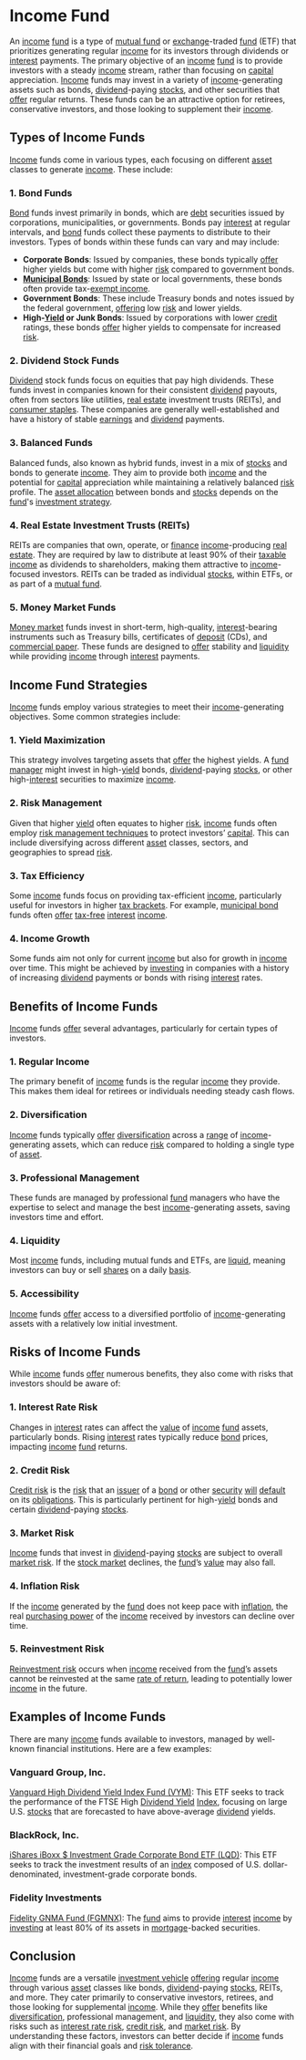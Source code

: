 # Income Fund

An [income](../i/income.md) [fund](../f/fund.md) is a type of [mutual fund](../m/mutual_fund.md) or [exchange](../e/exchange.md)-traded [fund](../f/fund.md) (ETF) that prioritizes generating regular [income](../i/income.md) for its investors through dividends or [interest](../i/interest.md) payments. The primary objective of an [income](../i/income.md) [fund](../f/fund.md) is to provide investors with a steady [income](../i/income.md) stream, rather than focusing on [capital](../c/capital.md) appreciation. [Income](../i/income.md) funds may invest in a variety of [income](../i/income.md)-generating assets such as bonds, [dividend](../d/dividend.md)-paying [stocks](../s/stock.md), and other securities that [offer](../o/offer.md) regular returns. These funds can be an attractive option for retirees, conservative investors, and those looking to supplement their [income](../i/income.md).

## Types of Income Funds

[Income](../i/income.md) funds come in various types, each focusing on different [asset](../a/asset.md) classes to generate [income](../i/income.md). These include:

### 1. **Bond Funds**

[Bond](../b/bond.md) funds invest primarily in bonds, which are [debt](../d/debt.md) securities issued by corporations, municipalities, or governments. Bonds pay [interest](../i/interest.md) at regular intervals, and [bond](../b/bond.md) funds collect these payments to distribute to their investors. Types of bonds within these funds can vary and may include:

- **Corporate Bonds**: Issued by companies, these bonds typically [offer](../o/offer.md) higher yields but come with higher [risk](../r/risk.md) compared to government bonds.
- **[Municipal Bonds](../m/municipal_bonds.md)**: Issued by state or local governments, these bonds often provide tax-[exempt income](../e/exempt_income.md).
- **Government Bonds**: These include Treasury bonds and notes issued by the federal government, [offering](../o/offering.md) low [risk](../r/risk.md) and lower yields.
- **High-[Yield](../y/yield.md) or Junk Bonds**: Issued by corporations with lower [credit](../c/credit.md) ratings, these bonds [offer](../o/offer.md) higher yields to compensate for increased [risk](../r/risk.md).

### 2. **Dividend Stock Funds**

[Dividend](../d/dividend.md) stock funds focus on equities that pay high dividends. These funds invest in companies known for their consistent [dividend](../d/dividend.md) payouts, often from sectors like utilities, [real estate](../r/real_estate.md) investment trusts (REITs), and [consumer staples](../c/consumer_staples.md). These companies are generally well-established and have a history of stable [earnings](../e/earnings.md) and [dividend](../d/dividend.md) payments.

### 3. **Balanced Funds**

Balanced funds, also known as hybrid funds, invest in a mix of [stocks](../s/stock.md) and bonds to generate [income](../i/income.md). They aim to provide both [income](../i/income.md) and the potential for [capital](../c/capital.md) appreciation while maintaining a relatively balanced [risk](../r/risk.md) profile. The [asset allocation](../a/asset_allocation.md) between bonds and [stocks](../s/stock.md) depends on the [fund](../f/fund.md)'s [investment strategy](../i/investment_strategy.md).

### 4. **Real Estate Investment Trusts (REITs)**

REITs are companies that own, operate, or [finance](../f/finance.md) [income](../i/income.md)-producing [real estate](../r/real_estate.md). They are required by law to distribute at least 90% of their [taxable income](../t/taxable_income.md) as dividends to shareholders, making them attractive to [income](../i/income.md)-focused investors. REITs can be traded as individual [stocks](../s/stock.md), within ETFs, or as part of a [mutual fund](../m/mutual_fund.md).

### 5. **Money Market Funds**

[Money market](../m/money_market.md) funds invest in short-term, high-quality, [interest](../i/interest.md)-bearing instruments such as Treasury bills, certificates of [deposit](../d/deposit.md) (CDs), and [commercial paper](../c/commercial_paper.md). These funds are designed to [offer](../o/offer.md) stability and [liquidity](../l/liquidity.md) while providing [income](../i/income.md) through [interest](../i/interest.md) payments.

## Income Fund Strategies

[Income](../i/income.md) funds employ various strategies to meet their [income](../i/income.md)-generating objectives. Some common strategies include:

### 1. **Yield Maximization**

This strategy involves targeting assets that [offer](../o/offer.md) the highest yields. A [fund manager](../f/fund_manager.md) might invest in high-[yield](../y/yield.md) bonds, [dividend](../d/dividend.md)-paying [stocks](../s/stock.md), or other high-[interest](../i/interest.md) securities to maximize [income](../i/income.md).

### 2. **Risk Management**

Given that higher [yield](../y/yield.md) often equates to higher [risk](../r/risk.md), [income](../i/income.md) funds often employ [risk management techniques](../r/risk_management_techniques.md) to protect investors’ [capital](../c/capital.md). This can include diversifying across different [asset](../a/asset.md) classes, sectors, and geographies to spread [risk](../r/risk.md).

### 3. **Tax Efficiency**

Some [income](../i/income.md) funds focus on providing tax-efficient [income](../i/income.md), particularly useful for investors in higher [tax brackets](../t/tax_brackets.md). For example, [municipal bond](../m/municipal_bond.md) funds often [offer](../o/offer.md) [tax-free](../t/tax_free.md) [interest](../i/interest.md) [income](../i/income.md).

### 4. **Income Growth**

Some funds aim not only for current [income](../i/income.md) but also for growth in [income](../i/income.md) over time. This might be achieved by [investing](../i/investing.md) in companies with a history of increasing [dividend](../d/dividend.md) payments or bonds with rising [interest](../i/interest.md) rates.

## Benefits of Income Funds

[Income](../i/income.md) funds [offer](../o/offer.md) several advantages, particularly for certain types of investors.

### 1. **Regular Income**

The primary benefit of [income](../i/income.md) funds is the regular [income](../i/income.md) they provide. This makes them ideal for retirees or individuals needing steady cash flows.

### 2. **Diversification**

[Income](../i/income.md) funds typically [offer](../o/offer.md) [diversification](../d/diversification.md) across a [range](../r/range.md) of [income](../i/income.md)-generating assets, which can reduce [risk](../r/risk.md) compared to holding a single type of [asset](../a/asset.md).

### 3. **Professional Management**

These funds are managed by professional [fund](../f/fund.md) managers who have the expertise to select and manage the best [income](../i/income.md)-generating assets, saving investors time and effort.

### 4. **Liquidity**

Most [income](../i/income.md) funds, including mutual funds and ETFs, are [liquid](../l/liquid.md), meaning investors can buy or sell [shares](../s/shares.md) on a daily [basis](../b/basis.md).

### 5. **Accessibility**

[Income](../i/income.md) funds [offer](../o/offer.md) access to a diversified portfolio of [income](../i/income.md)-generating assets with a relatively low initial investment.

## Risks of Income Funds

While [income](../i/income.md) funds [offer](../o/offer.md) numerous benefits, they also come with risks that investors should be aware of:

### 1. **Interest Rate Risk**

Changes in [interest](../i/interest.md) rates can affect the [value](../v/value.md) of [income](../i/income.md) [fund](../f/fund.md) assets, particularly bonds. Rising [interest](../i/interest.md) rates typically reduce [bond](../b/bond.md) prices, impacting [income](../i/income.md) [fund](../f/fund.md) returns.

### 2. **Credit Risk**

[Credit risk](../c/credit_risk.md) is the [risk](../r/risk.md) that an [issuer](../i/issuer.md) of a [bond](../b/bond.md) or other [security](../s/security.md) [will](../w/will.md) [default](../d/default.md) on its [obligations](../o/obligation.md). This is particularly pertinent for high-[yield](../y/yield.md) bonds and certain [dividend](../d/dividend.md)-paying [stocks](../s/stock.md).

### 3. **Market Risk**

[Income](../i/income.md) funds that invest in [dividend](../d/dividend.md)-paying [stocks](../s/stock.md) are subject to overall [market risk](../m/market_risk.md). If the [stock market](../s/stock_market.md) declines, the [fund](../f/fund.md)’s [value](../v/value.md) may also fall.

### 4. **Inflation Risk**

If the [income](../i/income.md) generated by the [fund](../f/fund.md) does not keep pace with [inflation](../i/inflation.md), the real [purchasing power](../p/purchasing_power.md) of the [income](../i/income.md) received by investors can decline over time.

### 5. **Reinvestment Risk**

[Reinvestment risk](../r/reinvestment_risk.md) occurs when [income](../i/income.md) received from the [fund](../f/fund.md)’s assets cannot be reinvested at the same [rate of return](../r/rate_of_return.md), leading to potentially lower [income](../i/income.md) in the future.

## Examples of Income Funds

There are many [income](../i/income.md) funds available to investors, managed by well-known financial institutions. Here are a few examples:

### Vanguard Group, Inc.

[Vanguard High Dividend Yield Index Fund (VYM)](https://investor.vanguard.com/mutual-funds/profile/VYM): This ETF seeks to track the performance of the FTSE High [Dividend Yield](../d/dividend_yield.md) [Index](../i/index_instrument.md), focusing on large U.S. [stocks](../s/stock.md) that are forecasted to have above-average [dividend](../d/dividend.md) yields.

### BlackRock, Inc.

[iShares iBoxx $ Investment Grade Corporate Bond ETF (LQD)](https://www.ishares.com/us/products/239726/ishares-iboxx-investment-grade-corporate-bond-etf): This ETF seeks to track the investment results of an [index](../i/index_instrument.md) composed of U.S. dollar-denominated, investment-grade corporate bonds.

### Fidelity Investments

[Fidelity GNMA Fund (FGMNX)](https://fundresearch.fidelity.com/mutual-funds/summary/31617K105): The [fund](../f/fund.md) aims to provide [interest](../i/interest.md) [income](../i/income.md) by [investing](../i/investing.md) at least 80% of its assets in [mortgage](../m/mortgage.md)-backed securities.

## Conclusion

[Income](../i/income.md) funds are a versatile [investment vehicle](../i/investment_vehicle.md) [offering](../o/offering.md) regular [income](../i/income.md) through various [asset](../a/asset.md) classes like bonds, [dividend](../d/dividend.md)-paying [stocks](../s/stock.md), REITs, and more. They cater primarily to conservative investors, retirees, and those looking for supplemental [income](../i/income.md). While they [offer](../o/offer.md) benefits like [diversification](../d/diversification.md), professional management, and [liquidity](../l/liquidity.md), they also come with risks such as [interest rate risk](../i/interest_rate_risk.md), [credit risk](../c/credit_risk.md), and [market risk](../m/market_risk.md). By understanding these factors, investors can better decide if [income](../i/income.md) funds align with their financial goals and [risk tolerance](../r/risk_tolerance.md).